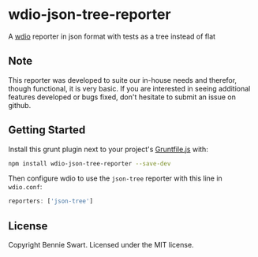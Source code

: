 # wdio-json-tree-reporter
A [wdio][wdio] reporter in json format with tests as a tree instead of flat

## Note
This reporter was developed to suite our in-house needs and therefor, though functional, it is very basic.
If you are interested in seeing additional features developed or bugs fixed, don't hesitate to submit an issue on github.

## Getting Started

Install this grunt plugin next to your project's [Gruntfile.js][getting_started] with:

```bash
npm install wdio-json-tree-reporter --save-dev
```

Then configure wdio to use the `json-tree` reporter with this line in `wdio.conf`:
```js
reporters: ['json-tree']
```

## License

Copyright Bennie Swart.
Licensed under the MIT license.

[wdio]: http://webdriver.io/guide/testrunner/gettingstarted.html
[getting_started]: http://gruntjs.com/getting-started
